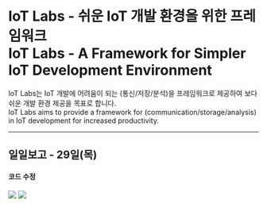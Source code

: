 # IoT Labs - 쉬운 IoT 개발 환경을 위한 프레임워크 <br/> IoT Labs - A Framework for Simpler IoT Development Environment

IoT Labs는 IoT 개발에 어려움이 되는 (통신/저장/분석)을 프레임워크로 제공하여 보다 쉬운 개발 환경 제공을  목표로 합니다. <br/>
IoT Labs aims to provide a framework for (communication/storage/analysis) in IoT development for increased productivity.

----

## 일일보고 - 29일(목)

#### 코드 수정

<img src="https://raw.githubusercontent.com/jongkwang/IoTLabs/master/assets/img/hackathon/iotlabs_29-1.png">

<img src="https://raw.githubusercontent.com/jongkwang/IoTLabs/master/assets/img/hackathon/iotlabs_29-2.png">
